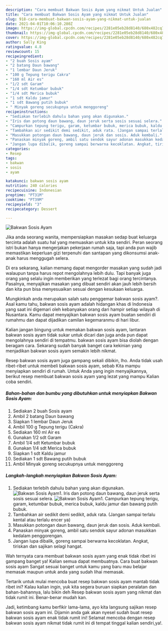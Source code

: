 ```yaml
---
description: "Cara membuat Bakwan Sosis Ayam yang nikmat Untuk Jualan"
title: "Cara membuat Bakwan Sosis Ayam yang nikmat Untuk Jualan"
slug: 918-cara-membuat-bakwan-sosis-ayam-yang-nikmat-untuk-jualan
date: 2021-04-01T10:06:10.280Z
image: https://img-global.cpcdn.com/recipes/2281e05eb28d8140/680x482cq70/bakwan-sosis-ayam-foto-resep-utama.jpg
thumbnail: https://img-global.cpcdn.com/recipes/2281e05eb28d8140/680x482cq70/bakwan-sosis-ayam-foto-resep-utama.jpg
cover: https://img-global.cpcdn.com/recipes/2281e05eb28d8140/680x482cq70/bakwan-sosis-ayam-foto-resep-utama.jpg
author: Sally King
ratingvalue: 4.8
reviewcount: 15
recipeingredient:
- "2 buah Sosis ayam"
- "2 batang Daun bawang"
- "1 lembar Daun Jeruk"
- "100 g Tepung terigu Cakra"
- "160 ml Air es"
- "1/2 sdt Garam"
- "1/4 sdt Ketumbar bubuk"
- "1/4 sdt Merica bubuk"
- "1 sdt Kaldu jamur"
- "1 sdt Bawang putih bubuk"
- " Minyak goreng secukupnya untuk menggoreng"
recipeinstructions:
- "Sediakan terlebih dahulu bahan yang akan digunakan."
- "Iris dan potong daun bawang, daun jeruk serta sosis sesuai selera."
- "Campurkan tepung terigu, garam, ketumbar bubuk, merica bubuk, kaldu jamur dan bawang putih bubuk."
- "Tambahkan air sedikit demi sedikit, aduk rata. (Jangan sampai terlalu kental atau terlalu encer ya)"
- "Masukkan potongan daun bawang, daun jeruk dan sosis. Aduk kembali."
- "Panaskan minyak goreng, ambil satu sendok sayur adonan masukkan kedalam penggorengan."
- "Jangan lupa dibalik, goreng sampai berwarna kecoklatan. Angkat, tiriskan dan sajikan selagi hangat."
categories:
- Resep
tags:
- bakwan
- sosis
- ayam

katakunci: bakwan sosis ayam 
nutrition: 240 calories
recipecuisine: Indonesian
preptime: "PT31M"
cooktime: "PT39M"
recipeyield: "3"
recipecategory: Dessert

---
```



![Bakwan Sosis Ayam](https://img-global.cpcdn.com/recipes/2281e05eb28d8140/680x482cq70/bakwan-sosis-ayam-foto-resep-utama.jpg)

Jika anda seorang wanita, mempersiapkan masakan sedap buat keluarga tercinta adalah suatu hal yang memuaskan untuk kita sendiri. Peran seorang istri bukan hanya mengerjakan pekerjaan rumah saja, tapi anda pun wajib memastikan keperluan gizi terpenuhi dan santapan yang dikonsumsi anak-anak harus menggugah selera.

Di era  sekarang, kalian memang dapat mengorder masakan yang sudah jadi walaupun tanpa harus repot mengolahnya lebih dulu. Tapi banyak juga orang yang selalu ingin memberikan yang terlezat bagi orang tercintanya. Pasalnya, menyajikan masakan yang dibuat sendiri akan jauh lebih bersih dan kita pun bisa menyesuaikan sesuai dengan kesukaan keluarga. 



Mungkinkah anda merupakan salah satu penggemar bakwan sosis ayam?. Asal kamu tahu, bakwan sosis ayam adalah hidangan khas di Indonesia yang saat ini digemari oleh kebanyakan orang dari hampir setiap wilayah di Nusantara. Kamu dapat menyajikan bakwan sosis ayam buatan sendiri di rumahmu dan dapat dijadikan camilan kegemaranmu di hari libur.

Kalian jangan bingung untuk memakan bakwan sosis ayam, lantaran bakwan sosis ayam tidak sukar untuk dicari dan juga anda pun dapat mengolahnya sendiri di tempatmu. bakwan sosis ayam bisa diolah dengan beragam cara. Sekarang sudah banyak banget cara kekinian yang menjadikan bakwan sosis ayam semakin lebih nikmat.

Resep bakwan sosis ayam juga gampang sekali dibikin, lho. Anda tidak usah ribet-ribet untuk membeli bakwan sosis ayam, sebab Kita mampu menyiapkan sendiri di rumah. Untuk Anda yang ingin menyajikannya, berikut resep membuat bakwan sosis ayam yang lezat yang mampu Kalian coba sendiri.

<!--inarticleads1-->

##### Bahan-bahan dan bumbu yang dibutuhkan untuk menyiapkan Bakwan Sosis Ayam:

1. Sediakan 2 buah Sosis ayam
1. Ambil 2 batang Daun bawang
1. Siapkan 1 lembar Daun Jeruk
1. Ambil 100 g Tepung terigu (Cakra)
1. Sediakan 160 ml Air es
1. Gunakan 1/2 sdt Garam
1. Ambil 1/4 sdt Ketumbar bubuk
1. Gunakan 1/4 sdt Merica bubuk
1. Siapkan 1 sdt Kaldu jamur
1. Sediakan 1 sdt Bawang putih bubuk
1. Ambil  Minyak goreng secukupnya untuk menggoreng




<!--inarticleads2-->

##### Langkah-langkah menyiapkan Bakwan Sosis Ayam:

1. Sediakan terlebih dahulu bahan yang akan digunakan.
<img src="https://img-global.cpcdn.com/steps/27cf1d048babacc0/160x128cq70/bakwan-sosis-ayam-langkah-memasak-1-foto.jpg" alt="Bakwan Sosis Ayam">1. Iris dan potong daun bawang, daun jeruk serta sosis sesuai selera.
<img src="https://img-global.cpcdn.com/steps/90af4cf22510a3a3/160x128cq70/bakwan-sosis-ayam-langkah-memasak-2-foto.jpg" alt="Bakwan Sosis Ayam">1. Campurkan tepung terigu, garam, ketumbar bubuk, merica bubuk, kaldu jamur dan bawang putih bubuk.
1. Tambahkan air sedikit demi sedikit, aduk rata. (Jangan sampai terlalu kental atau terlalu encer ya)
1. Masukkan potongan daun bawang, daun jeruk dan sosis. Aduk kembali.
1. Panaskan minyak goreng, ambil satu sendok sayur adonan masukkan kedalam penggorengan.
1. Jangan lupa dibalik, goreng sampai berwarna kecoklatan. Angkat, tiriskan dan sajikan selagi hangat.




Wah ternyata cara membuat bakwan sosis ayam yang enak tidak ribet ini gampang banget ya! Kalian semua dapat membuatnya. Cara buat bakwan sosis ayam Sangat sesuai banget untuk kamu yang baru mau belajar memasak maupun untuk anda yang sudah lihai memasak.

Tertarik untuk mulai mencoba buat resep bakwan sosis ayam mantab tidak ribet ini? Kalau kalian ingin, yuk kita segera buruan siapkan peralatan dan bahan-bahannya, lalu bikin deh Resep bakwan sosis ayam yang nikmat dan tidak rumit ini. Benar-benar mudah kan. 

Jadi, ketimbang kamu berfikir lama-lama, ayo kita langsung sajikan resep bakwan sosis ayam ini. Dijamin anda gak akan nyesel sudah buat resep bakwan sosis ayam enak tidak rumit ini! Selamat mencoba dengan resep bakwan sosis ayam nikmat tidak rumit ini di tempat tinggal kalian sendiri,ya!.


